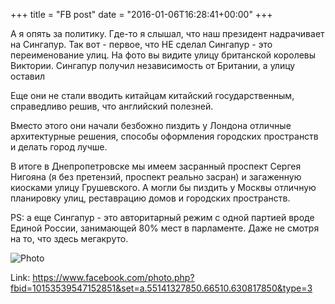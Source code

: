 +++
title = "FB post"
date = "2016-01-06T16:28:41+00:00"
+++

А я опять за политику. Где-то я слышал, что наш президент надрачивает на Сингапур. Так вот - первое, что НЕ сделал Сингапур - это переименование улиц. На фото вы видите улицу британской королевы Виктории. Сингапур получил независимость от Британии, а улицу оставил

Еще они не стали вводить китайцам китайский государственным, справедливо решив, что английский полезней.

Вместо этого они начали безбожно пиздить у Лондона отличные архитектурные решения, способы оформления городских пространств и делать город лучше.

В итоге в Днепропетровске мы имеем засранный проспект Сергея Нигояна (я без претензий, проспект реально засран) и загаженную киосками улицу Грушевского. А могли бы пиздить у Москвы отличную планировку улиц, реставрацию домов и городских пространств.

PS: а еще Сингапур - это авторитарный режим с одной партией вроде Единой России, занимающей 80% мест в парламенте. Даже не смотря на то, что здесь мегакруто.

![Photo](https://scontent.xx.fbcdn.net/v/t1.0-0/s130x130/10556477_10153539547152851_6396427140835006774_n.jpg?oh=6ca4bc7528785476397ca7a4a60b0686&oe=596D0D29)


Link: https://www.facebook.com/photo.php?fbid=10153539547152851&set=a.55141327850.66510.630817850&type=3
